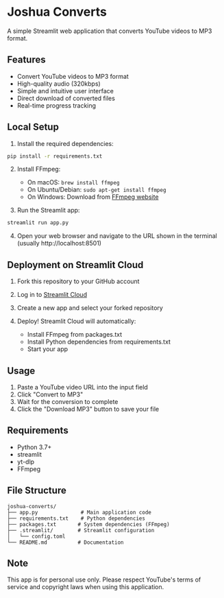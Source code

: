 # Joshua Converts

A simple Streamlit web application that converts YouTube videos to MP3 format.

## Features

- Convert YouTube videos to MP3 format
- High-quality audio (320kbps)
- Simple and intuitive user interface
- Direct download of converted files
- Real-time progress tracking

## Local Setup

1. Install the required dependencies:
```bash
pip install -r requirements.txt
```

2. Install FFmpeg:
   - On macOS: `brew install ffmpeg`
   - On Ubuntu/Debian: `sudo apt-get install ffmpeg`
   - On Windows: Download from [FFmpeg website](https://ffmpeg.org/download.html)

3. Run the Streamlit app:
```bash
streamlit run app.py
```

4. Open your web browser and navigate to the URL shown in the terminal (usually http://localhost:8501)

## Deployment on Streamlit Cloud

1. Fork this repository to your GitHub account

2. Log in to [Streamlit Cloud](https://streamlit.io/cloud)

3. Create a new app and select your forked repository

4. Deploy! Streamlit Cloud will automatically:
   - Install FFmpeg from packages.txt
   - Install Python dependencies from requirements.txt
   - Start your app

## Usage

1. Paste a YouTube video URL into the input field
2. Click "Convert to MP3"
3. Wait for the conversion to complete
4. Click the "Download MP3" button to save your file

## Requirements

- Python 3.7+
- streamlit
- yt-dlp
- FFmpeg

## File Structure

```
joshua-converts/
├── app.py              # Main application code
├── requirements.txt    # Python dependencies
├── packages.txt       # System dependencies (FFmpeg)
├── .streamlit/        # Streamlit configuration
│   └── config.toml
└── README.md          # Documentation
```

## Note

This app is for personal use only. Please respect YouTube's terms of service and copyright laws when using this application. 
